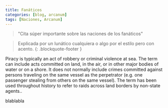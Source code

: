 ```yaml
---
title: Fanáticos
categories: [blog, arcanum] 
tags: [Naciones, Arcanum]
---
```


> "Cita súper importante sobre las naciones de los fanáticos"

> Explicada por un lunático cualquiera o algo por el estilo pero con acento.
> {: .blockquote-footer }

Piracy is typically an act of robbery or criminal violence at sea. The term can include acts committed on land, in the air, or in other major bodies of water or on a shore. It does not normally include crimes committed against persons traveling on the same vessel as the perpetrator (e.g. one passenger stealing from others on the same vessel). The term has been used throughout history to refer to raids across land borders by non-state agents..

blablabla
